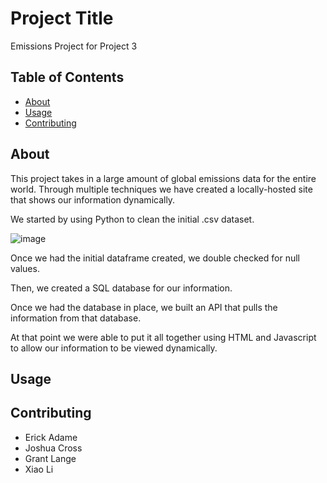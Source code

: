 # Project Title 
Emissions Project for Project 3

## Table of Contents

- [About](#about)
- [Usage](#usage)
- [Contributing](#contributing)

## About
This project takes in a large amount of global emissions data for the entire world. Through multiple techniques we have created a locally-hosted site that shows our information dynamically.

We started by using Python to clean the initial .csv dataset.

![image](https://user-images.githubusercontent.com/118831989/233210621-0a03b387-ee40-4d93-953d-ab7c853bf200.png)

Once we had the initial dataframe created, we double checked for null values.

Then, we created a SQL database for our information. 

Once we had the database in place, we built an API that pulls the information from that database. 

At that point we were able to put it all together using HTML and Javascript to allow our information to be viewed dynamically.

## Usage


## Contributing
- Erick Adame
- Joshua Cross
- Grant Lange
- Xiao Li
